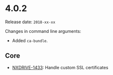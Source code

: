 # 4.0.2

Release date: `2018-xx-xx`

Changes in command line arguments:

- Added `ca-bundle`.

## Core

- [NXDRIVE-1433](https://jira.nuxeo.com/browse/NXDRIVE-1433): Handle custom SSL certificates
